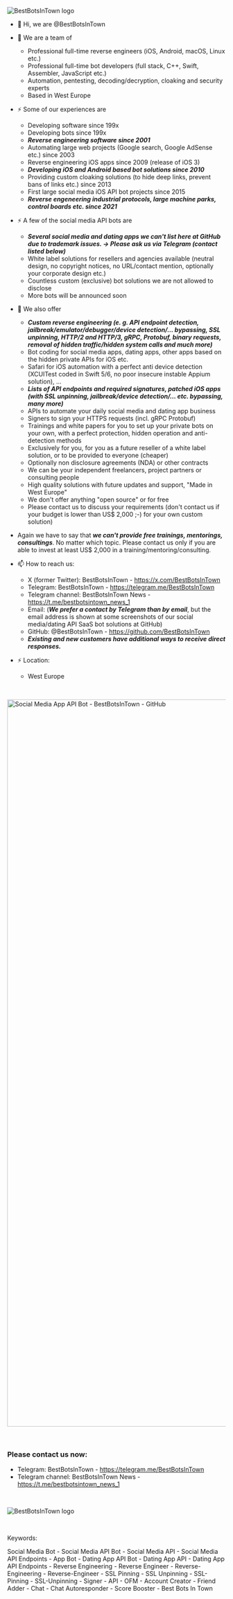 ![BestBotsInTown logo](https://github.com/user-attachments/assets/f85f2bb6-4b03-4f93-9f27-3e26214d848e)


- 👋 Hi, we are @BestBotsInTown

- 👀 We are a team of

  - Professional full-time reverse engineers (iOS, Android, macOS, Linux etc.)
  - Professional full-time bot developers (full stack, C++, Swift, Assembler, JavaScript etc.)
  - Automation, pentesting, decoding/decryption, cloaking and security experts
  - Based in West Europe

- ⚡ Some of our experiences are
  
  - Developing software since 199x
  - Developing bots since 199x
  - ***Reverse engineering software since 2001***
  - Automating large web projects (Google search, Google AdSense etc.) since 2003
  - Reverse engineering iOS apps since 2009 (release of iOS 3)
  - ***Developing iOS and Android based bot solutions since 2010***
  - Providing custom cloaking solutions (to hide deep links, prevent bans of links etc.) since 2013
  - First large social media iOS API bot projects since 2015
  - ***Reverse engeneering industrial protocols, large machine parks, control boards etc. since 2021***

- ⚡ A few of the social media API bots are

  - ***Several social media and dating apps we can't list here at GitHub due to trademark issues. -> Please ask us via Telegram (contact listed below)***
  - White label solutions for resellers and agencies available (neutral design, no copyright notices, no URL/contact mention, optionally your corporate design etc.)
  - Countless custom (exclusive) bot solutions we are not allowed to disclose
  - More bots will be announced soon

- 🌱 We also offer

  - ***Custom reverse engineering (e. g. API endpoint detection, jailbreak/emulator/debugger/device detection/... bypassing, SSL unpinning, HTTP/2 and HTTP/3, gRPC, Protobuf, binary requests, removal of hidden traffic/hidden system calls and much more)***
  - Bot coding for social media apps, dating apps, other apps based on the hidden private APIs for iOS etc.
  - Safari for iOS automation with a perfect anti device detection (XCUITest coded in Swift 5/6, no poor insecure instable Appium solution), ...
  - ***Lists of API endpoints and required signatures, patched iOS apps (with SSL unpinning, jailbreak/device detection/... etc. bypassing, many more)***
  - APIs to automate your daily social media and dating app business
  - Signers to sign your HTTPS requests (incl. gRPC Protobuf)
  - Trainings and white papers for you to set up your private bots on your own, with a perfect protection, hidden operation and anti-detection methods 
  - Exclusively for you, for you as a future reseller of a white label solution, or to be provided to everyone (cheaper)
  - Optionally non disclosure agreements (NDA) or other contracts
  - We can be your independent freelancers, project partners or consulting people
  - High quality solutions with future updates and support, "Made in West Europe"
  - We don't offer anything "open source" or for free
  - Please contact us to discuss your requirements (don't contact us if your budget is lower than US$ 2,000 ;-) for your own custom solution)

<!--
- 🌱 I’m currently learning ...

- 💞️ I’m looking to collaborate on ...
-->

- Again we have to say that ***we can't provide free trainings, mentorings, consultings***. No matter which topic. Please contact us only if you are able to invest at least US$ 2,000 in a training/mentoring/consulting.

- 📫 How to reach us:

  - X (former Twitter): BestBotsInTown - https://x.com/BestBotsInTown
  - Telegram: BestBotsInTown - https://telegram.me/BestBotsInTown
  - Telegram channel: BestBotsInTown News - https://t.me/bestbotsintown_news_1
  - Email: (***We prefer a contact by Telegram than by email***, but the email address is shown at some screenshots of our social media/dating API SaaS bot solutions at GitHub)
  - GitHub: @BestBotsInTown - https://github.com/BestBotsInTown
  - ***Existing and new customers have additional ways to receive direct responses.***

- ⚡ Location:

  - West Europe
 
&nbsp;

<img width="1675" alt="Social Media App API Bot - BestBotsInTown - GitHub" src="https://github.com/user-attachments/assets/9639a54d-fd25-432d-bcea-c054fbe57c9d" />

&nbsp;

### Please contact us now:

- Telegram: BestBotsInTown - https://telegram.me/BestBotsInTown
- Telegram channel: BestBotsInTown News - https://t.me/bestbotsintown_news_1

&nbsp;

![BestBotsInTown logo](https://github.com/user-attachments/assets/f85f2bb6-4b03-4f93-9f27-3e26214d848e)

&nbsp;

Keywords:

Social Media Bot - Social Media API Bot - Social Media API - Social Media API Endpoints - App Bot - Dating App API Bot - Dating App API - Dating App API Endpoints - Reverse Engineering - Reverse Engineer - Reverse-Engineering - Reverse-Engineer - SSL Pinning - SSL Unpinning - SSL-Pinning - SSL-Unpinning - Signer - API - OFM - Account Creator - Friend Adder - Chat - Chat Autoresponder - Score Booster - Best Bots In Town

<!--
- 😄 Pronouns: ...

- ⚡ Fun fact: ...
-->

<!---
BestBotsInTown/BestBotsInTown is a ✨ special ✨ repository because its `README.md` (this file) appears on your GitHub profile.
You can click the Preview link to take a look at your changes.
--->
